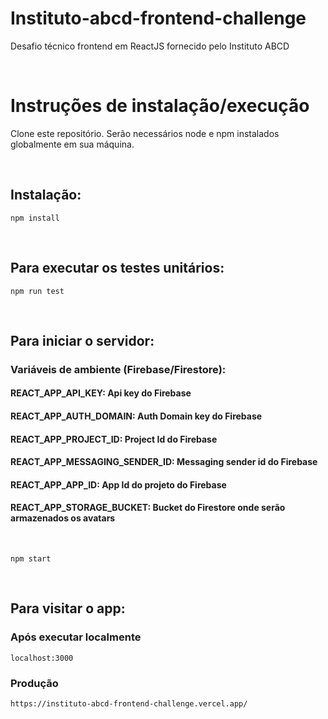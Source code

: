 # Instituto-abcd-frontend-challenge

Desafio técnico frontend em ReactJS fornecido pelo Instituto ABCD

<br />

# Instruções de instalação/execução

Clone este repositório. Serão necessários node e npm instalados globalmente em sua máquina.

<br />

## Instalação:

`npm install`

<br />

## Para executar os testes unitários:

`npm run test`

<br />

## Para iniciar o servidor:

### Variáveis de ambiente (Firebase/Firestore):

#### REACT_APP_API_KEY: Api key do Firebase

#### REACT_APP_AUTH_DOMAIN: Auth Domain key do Firebase

#### REACT_APP_PROJECT_ID: Project Id do Firebase

#### REACT_APP_MESSAGING_SENDER_ID: Messaging sender id do Firebase

#### REACT_APP_APP_ID: App Id do projeto do Firebase

#### REACT_APP_STORAGE_BUCKET: Bucket do Firestore onde serão armazenados os avatars

<br />

`npm start`

<br />

## Para visitar o app:

### Após executar localmente

`localhost:3000`

### Produção

`https://instituto-abcd-frontend-challenge.vercel.app/`

<br />
